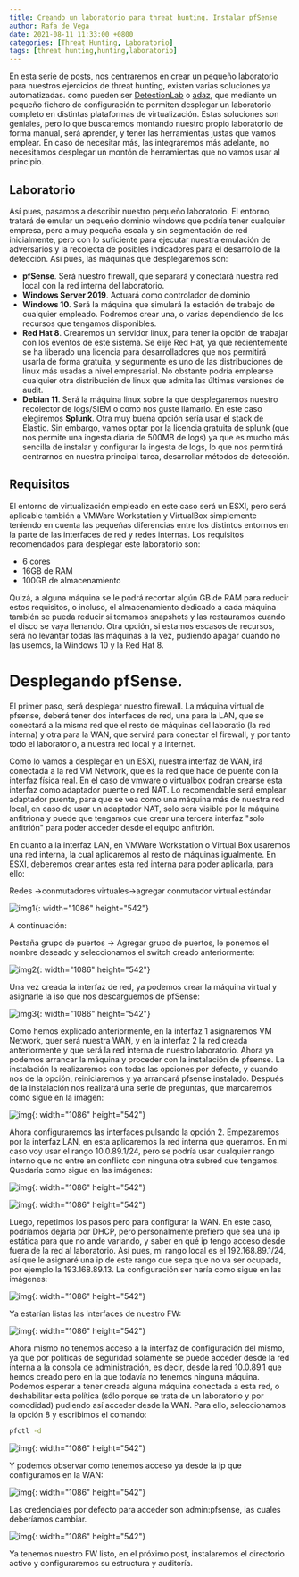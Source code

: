```yaml
---
title: Creando un laboratorio para threat hunting. Instalar pfSense
author: Rafa de Vega
date: 2021-08-11 11:33:00 +0800
categories: [Threat Hunting, Laboratorio]
tags: [threat hunting,hunting,laboratorio]
---
```


En esta  serie de posts, nos centraremos en crear un pequeño laboratorio para nuestros ejercicios de threat hunting, existen varias soluciones ya automatizadas. como pueden ser [DetectionLab](https://github.com/clong/DetectionLab) o [adaz](https://github.com/christophetd/Adaz), que mediante un pequeño fichero de configuración te permiten desplegar un laboratorio completo en distintas plataformas de virtualización. Estas soluciones son geniales, pero lo que buscaremos montando nuestro propio laboratorio de forma manual, será aprender, y tener las herramientas justas que vamos emplear. En caso de necesitar más, las integraremos más adelante, no necesitamos desplegar un montón de herramientas que no vamos usar al principio.

## Laboratorio
Así pues, pasamos a describir nuestro pequeño laboratorio. El entorno, tratará de emular un pequeño dominio windows que podría tener cualquier empresa, pero a muy pequeña escala y sin segmentación de red inicialmente, pero con lo suficiente para ejecutar nuestra emulación de adversarios y la recolecta de posibles indicadores para el desarrollo de la detección. Así pues, las máquinas que desplegaremos son:

- **pfSense**. Será nuestro firewall, que separará y conectará nuestra red local con la red interna del laboratorio.
- **Windows Server 2019**. Actuará como controlador de dominio 
- **Windows 10**. Será la máquina que simulará la estación de trabajo de cualquier empleado. Podremos crear una, o varias dependiendo de los recursos que tengamos disponibles.
- **Red Hat 8**. Crearemos un servidor linux, para tener la opción de trabajar con los eventos de este sistema. Se elije Red Hat, ya que recientemente se ha liberado una licencia para desarrolladores que nos permitirá usarla de forma gratuita, y segurmente es uno de las distribuciones de linux más usadas a nivel empresarial. No obstante podría emplearse cualquier otra distribución de linux que admita las últimas versiones de audit.
- **Debian 11**. Será la máquina linux sobre la que desplegaremos nuestro recolector de logs/SIEM o como nos guste llamarlo. En este caso elegiremos **Splunk**. Otra muy buena opción sería usar el stack de Elastic. Sin embargo, vamos optar por la licencia gratuita de splunk (que nos permite una ingesta diaria de 500MB de logs) ya que es mucho más sencilla de instalar y configurar la ingesta de logs, lo que nos permitirá centrarnos en nuestra principal tarea, desarrollar métodos de detección.

## Requisitos 
El entorno de virtualización empleado en este caso será un ESXI, pero será aplicable también a VMWare Workstation y VirtualBox simplemente teniendo en cuenta las pequeñas diferencias entre los distintos entornos en la parte de las interfaces de red y redes internas. Los requisitos recomendados para desplegar este laboratorio son:

- 6 cores
- 16GB de RAM
- 100GB de almacenamiento

Quizá, a alguna máquina se le podrá recortar algún GB de RAM para reducir estos requisitos, o incluso, el almacenamiento dedicado a cada máquina también se pueda reducir si tomamos snapshots y las restauramos cuando el disco se vaya llenando. Otra opción, si estamos escasos de recursos, será no levantar todas las máquinas a la vez, pudiendo apagar cuando no las usemos, la Windows 10 y la Red Hat 8.

#  Desplegando pfSense.
El primer paso, será desplegar nuestro firewall. La máquina virtual de pfsense, deberá tener dos interfaces de red, una para la LAN, que se conectará a la misma red que el resto de máquinas del laboratio (la red interna) y otra para la WAN, que servirá para conectar el firewall, y por tanto todo el laboratorio, a nuestra red local y a internet. 

Como lo vamos a desplegar en un ESXI, nuestra interfaz de WAN, irá conectada a la red VM Network, que es la red que hace de puente con la interfaz física real. En el caso de vmware o virtualbox podrán crearse esta interfaz como adaptador puente o red NAT. Lo recomendable será emplear adaptador puente, para que se vea como una máquina más de nuestra red local, en caso de usar un adaptador NAT, solo será visible por la máquina anfitriona y puede que tengamos que crear una tercera interfaz "solo anfitrión" para poder acceder desde el equipo anfitrión.

En cuanto a la interfaz LAN, en VMWare Workstation o Virtual Box usaremos una red interna, la cual aplicaremos al resto de máquinas igualmente. En ESXI, deberemos crear antes esta red interna para poder aplicarla, para ello:

Redes ->conmutadores virtuales->agregar conmutador virtual estándar

![img1](/images/pfsense/img1.png){: width="1086" height="542"}

A continuación:

Pestaña grupo de puertos -> Agregar grupo de puertos, le ponemos el nombre deseado y seleccionamos el switch creado anteriormente:

![img2](/images/pfsense/img2.png){: width="1086" height="542"}

Una vez creada la interfaz de red, ya podemos crear la máquina virtual y asignarle la iso que nos descarguemos de pfSense:

![img3](/images/pfsense/img3.png){: width="1086" height="542"}

Como hemos explicado anteriormente, en la interfaz 1 asignaremos VM Network, quer será nuestra WAN, y en la interfaz 2 la red creada anteriormente y que será la red interna de nuestro laboratorio. Ahora ya podemos arrancar la máquina y proceder con la instalación de pfsense. La instalación la realizaremos con todas las opciones por defecto, y cuando nos de la opción, reiniciaremos y ya arrancará pfsense instalado. Después de la instalación nos realizará una serie de preguntas, que marcaremos como sigue en la imagen:

![img](/images/pfsense/img4.png){: width="1086" height="542"}

Ahora configuraremos las interfaces pulsando la opción 2. Empezaremos por la interfaz LAN, en esta aplicaremos la red interna que queramos. En mi caso voy usar el rango 10.0.89.1/24, pero se podría usar cualquier rango interno que no entre en conflicto con ninguna otra subred que tengamos. Quedaría como sigue en las imágenes:

![img](/images/pfsense/img5.bmp){: width="1086" height="542"}

![img](/images/pfsense/img6.bmp){: width="1086" height="542"}

Luego, repetimos los pasos pero para configurar la WAN. En este caso, podríamos dejarla por DHCP, pero personalmente prefiero que sea una ip estática para que no ande variando, y saber en qué ip tengo acceso desde fuera de la red al laboratorio. Así pues, mi rango local es el 192.168.89.1/24, así que le asignaré una ip de este rango que sepa que no va ser ocupada, por ejemplo la 193.168.89.13. La configuración ser haría como sigue en las imágenes:

![img](/images/pfsense/img7.bmp){: width="1086" height="542"}

Ya estarían listas las interfaces de nuestro FW:

![img](/images/pfsense/img8.bmp){: width="1086" height="542"}

Ahora mismo no tenemos acceso a la interfaz de configuración del mismo, ya que por políticas de seguridad solamente se puede acceder desde la red interna a la consola de administración, es decir, desde la red 10.0.89.1 que hemos creado pero en la que todavía no tenemos ninguna máquina. Podemos esperar a tener creada alguna máquina conectada a esta red, o deshabilitar esta política (sólo porque se trata de un laboratorio y por comodidad) pudiendo así acceder desde la WAN. Para ello, seleccionamos la opción 8 y escribimos el comando:

```bash
pfctl -d
```

![img](/images/pfsense/img9.bmp){: width="1086" height="542"}

Y podemos observar como tenemos acceso ya desde la ip que configuramos en la WAN:

![img](/images/pfsense/img10.bmp){: width="1086" height="542"}

Las credenciales por defecto para acceder son admin:pfsense, las cuales deberíamos cambiar.

![img](/images/pfsense/img11.bmp){: width="1086" height="542"}


Ya tenemos nuestro FW listo, en el próximo post, instalaremos el directorio activo y configuraremos su estructura y auditoría.
